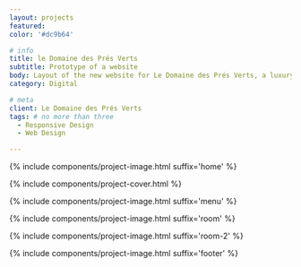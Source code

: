 ```yaml
---
layout: projects
featured: 
color: '#dc9b64'

# info
title: le Domaine des Prés Verts
subtitle: Prototype of a website
body: Layout of the new website for Le Domaine des Prés Verts, a luxury guest house in Burgundy, France. Project carried out while working at Watapix.
category: Digital

# meta
client: Le Domaine des Prés Verts
tags: # no more than three
  - Responsive Design
  - Web Design

---
```


{% include components/project-image.html 
  suffix='home'
%}

{% include components/project-cover.html %}

{% include components/project-image.html 
  suffix='menu'
%}

{% include components/project-image.html 
  suffix='room'
%}

{% include components/project-image.html 
  suffix='room-2'
%}

{% include components/project-image.html 
  suffix='footer'
%}
